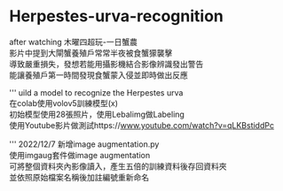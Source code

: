 # Herpestes-urva-recognition 
after watching 木曜四超玩-一日蟹農 \
影片中提到大閘蟹養殖戶常常半夜被食蟹獴襲擊\
導致嚴重損失，發想若能用攝影機結合影像辨識發出警告\
能讓養殖戶第一時間發現食蟹蒙入侵並即時做出反應

'''
uild a model to recognize the Herpestes urva \
在colab使用volov5訓練模型(x) \
初始模型使用28張照片，使用Lebalimg做Labeling \
使用Youtube影片做測試https://www.youtube.com/watch?v=qLKBstiddPc

'''
2022/12/7
新增image augmentation.py \
使用imgaug套件做image augmentation \
可將整個資料夾內影像讀入，產生五倍的訓練資料後存回資料夾 \
並依照原始檔案名稱後加註編號重新命名 



